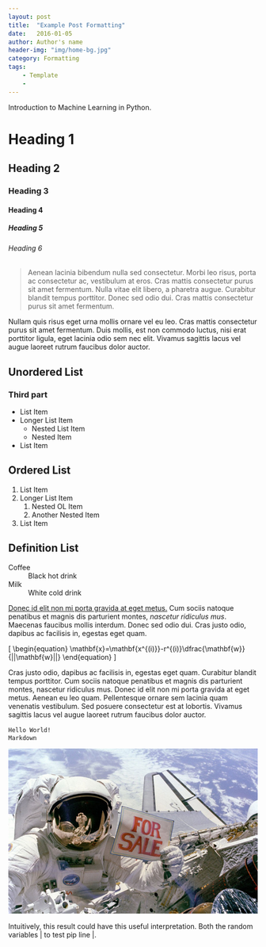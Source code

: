 ```yaml
---
layout: post
title:  "Example Post Formatting"
date:   2016-01-05
author: Author's name
header-img: "img/home-bg.jpg"
category: Formatting
tags:
    - Template
    -
---
```


<p class="intro"><span class="dropcap"></span>Introduction to Machine Learning in Python.</p>


# Heading 1

## Heading 2

### Heading 3

#### Heading 4

##### Heading 5

###### Heading 6

<blockquote>Aenean lacinia bibendum nulla sed consectetur. Morbi leo risus, porta ac consectetur ac, vestibulum at eros. Cras mattis consectetur purus sit amet fermentum. Nulla vitae elit libero, a pharetra augue. Curabitur blandit tempus porttitor. Donec sed odio dui. Cras mattis consectetur purus sit amet fermentum.</blockquote>

Nullam quis risus eget urna mollis ornare vel eu leo. Cras mattis consectetur purus sit amet fermentum. Duis mollis, est non commodo luctus, nisi erat porttitor ligula, eget lacinia odio sem nec elit. Vivamus sagittis lacus vel augue laoreet rutrum faucibus dolor auctor.

## Unordered List

### Third part

* List Item
* Longer List Item
  * Nested List Item
  * Nested Item
* List Item

## Ordered List
1. List Item
2. Longer List Item
    1. Nested OL Item
    2. Another Nested Item
3. List Item

## Definition List
<dl>
  <dt>Coffee</dt>
  <dd>Black hot drink</dd>
  <dt>Milk</dt>
  <dd>White cold drink</dd>
</dl>

<u>Donec id elit non mi porta gravida at eget metus.</u> Cum sociis natoque penatibus et magnis dis parturient montes, *nascetur ridiculus mus*. Maecenas faucibus mollis interdum. Donec sed odio dui. Cras justo odio, dapibus ac facilisis in, egestas eget quam.

\[
\begin{equation}
        \mathbf{x}=\mathbf{x^{(i)}}-r^{(i)}\dfrac{\mathbf{w}}{||\mathbf{w}||}
\end{equation}
\]

Cras justo odio, dapibus ac facilisis in, egestas eget quam. Curabitur blandit tempus porttitor. Cum sociis natoque penatibus et magnis dis parturient montes, nascetur ridiculus mus. Donec id elit non mi porta gravida at eget metus. Aenean eu leo quam. Pellentesque ornare sem lacinia quam venenatis vestibulum. Sed posuere consectetur est at lobortis. Vivamus sagittis lacus vel augue laoreet rutrum faucibus dolor auctor.

    Hello World!
    Markdown

![pic](/img/post-sample-image.jpg)

Intuitively, this result could have this useful interpretation. Both the random variables \| to test pip line \|.
